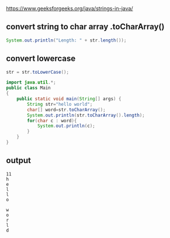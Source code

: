 https://www.geeksforgeeks.org/java/strings-in-java/

## convert string to char array .toCharArray()
```java
System.out.println("Length: " + str.length());
```
## convert lowercase
```java
str = str.toLowerCase();
```
```java
import java.util.*;
public class Main
{
	public static void main(String[] args) {
	    String str="hello world";
	    char[] word=str.toCharArray();
		System.out.println(str.toCharArray().length);
		for(char c : word){
		    System.out.println(c);
		}
	}
}
```
## output

```
11
h
e
l
l
o

w
o
r
l
d

```

